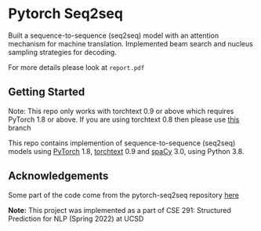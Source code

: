 # Pytorch Seq2seq

Built a sequence-to-sequence (seq2seq) model with an attention mechanism for machine translation. Implemented beam search and nucleus sampling strategies for decoding.

For more details please look at `report.pdf`

## Getting Started

Note: This repo only works with torchtext 0.9 or above which requires PyTorch 1.8 or above. If you are using torchtext 0.8 then please use [this](https://github.com/bentrevett/pytorch-seq2seq/tree/torchtext08) branch

This repo contains implemention of sequence-to-sequence (seq2seq) models using [PyTorch](https://github.com/pytorch/pytorch) 1.8, [torchtext](https://github.com/pytorch/text) 0.9 and [spaCy](https://spacy.io/) 3.0,  using Python 3.8.


## Acknowledgements

Some part of the code come from the pytorch-seq2seq repository [here](https://github.com/bentrevett/pytorch-seq2seq)

**Note:** This project was implemented as a part of CSE 291: Structured Prediction for NLP (Spring 2022) at UCSD
